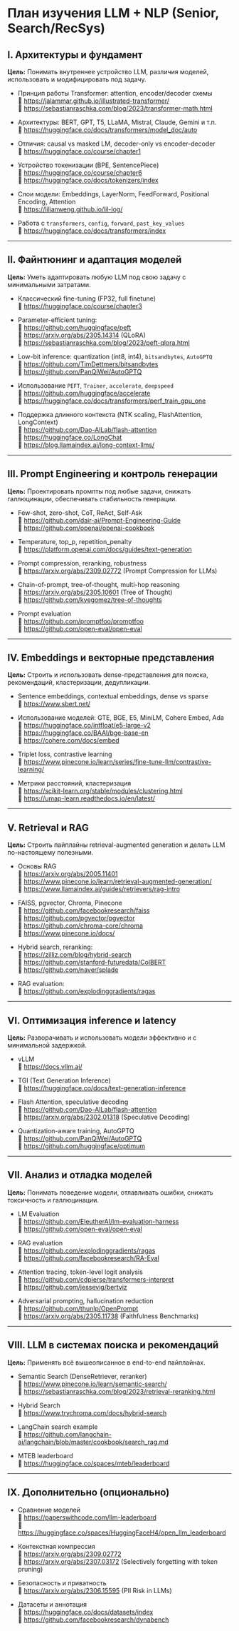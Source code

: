 # План изучения LLM + NLP (Senior, Search/RecSys)

## I. Архитектуры и фундамент
**Цель:** Понимать внутреннее устройство LLM, различия моделей, использовать и модифицировать под задачу.

- Принцип работы Transformer: attention, encoder/decoder схемы  
  🔗 https://jalammar.github.io/illustrated-transformer/  
  🔗 https://sebastianraschka.com/blog/2023/transformer-math.html

- Архитектуры: BERT, GPT, T5, LLaMA, Mistral, Claude, Gemini и т.п.  
  🔗 https://huggingface.co/docs/transformers/model_doc/auto

- Отличия: causal vs masked LM, decoder-only vs encoder-decoder  
  🔗 https://huggingface.co/course/chapter1

- Устройство токенизации (BPE, SentencePiece)  
  🔗 https://huggingface.co/course/chapter6  
  🔗 https://huggingface.co/docs/tokenizers/index

- Слои модели: Embeddings, LayerNorm, FeedForward, Positional Encoding, Attention  
  🔗 https://lilianweng.github.io/lil-log/

- Работа с `transformers`, `config`, `forward`, `past_key_values`  
  🔗 https://huggingface.co/docs/transformers/index

---

## II. Файнтюнинг и адаптация моделей
**Цель:** Уметь адаптировать любую LLM под свою задачу с минимальными затратами.

- Классический fine-tuning (FP32, full finetune)  
  🔗 https://huggingface.co/course/chapter3

- Parameter-efficient tuning:  
  🔗 https://github.com/huggingface/peft  
  🔗 https://arxiv.org/abs/2305.14314 (QLoRA)  
  🔗 https://sebastianraschka.com/blog/2023/peft-qlora.html

- Low-bit inference: quantization (int8, int4), `bitsandbytes`, `AutoGPTQ`  
  🔗 https://github.com/TimDettmers/bitsandbytes  
  🔗 https://github.com/PanQiWei/AutoGPTQ

- Использование `PEFT`, `Trainer`, `accelerate`, `deepspeed`  
  🔗 https://github.com/huggingface/accelerate  
  🔗 https://huggingface.co/docs/transformers/perf_train_gpu_one

- Поддержка длинного контекста (NTK scaling, FlashAttention, LongContext)  
  🔗 https://github.com/Dao-AILab/flash-attention  
  🔗 https://huggingface.co/LongChat  
  🔗 https://blog.llamaindex.ai/long-context-llms/

---

## III. Prompt Engineering и контроль генерации
**Цель:** Проектировать промпты под любые задачи, снижать галлюцинации, обеспечивать стабильность генерации.

- Few-shot, zero-shot, CoT, ReAct, Self-Ask  
  🔗 https://github.com/dair-ai/Prompt-Engineering-Guide  
  🔗 https://github.com/openai/openai-cookbook

- Temperature, top_p, repetition_penalty  
  🔗 https://platform.openai.com/docs/guides/text-generation

- Prompt compression, reranking, robustness  
  🔗 https://arxiv.org/abs/2309.02772 (Prompt Compression for LLMs)

- Chain-of-prompt, tree-of-thought, multi-hop reasoning  
  🔗 https://arxiv.org/abs/2305.10601 (Tree of Thought)  
  🔗 https://github.com/kyegomez/tree-of-thoughts

- Prompt evaluation  
  🔗 https://github.com/promptfoo/promptfoo  
  🔗 https://github.com/open-eval/open-eval

---

## IV. Embeddings и векторные представления
**Цель:** Строить и использовать dense-представления для поиска, рекомендаций, кластеризации, дедупликации.

- Sentence embeddings, contextual embeddings, dense vs sparse  
  🔗 https://www.sbert.net/

- Использование моделей: GTE, BGE, E5, MiniLM, Cohere Embed, Ada  
  🔗 https://huggingface.co/intfloat/e5-large-v2  
  🔗 https://huggingface.co/BAAI/bge-base-en  
  🔗 https://cohere.com/docs/embed

- Triplet loss, contrastive learning  
  🔗 https://www.pinecone.io/learn/series/fine-tune-llm/contrastive-learning/

- Метрики расстояний, кластеризация  
  🔗 https://scikit-learn.org/stable/modules/clustering.html  
  🔗 https://umap-learn.readthedocs.io/en/latest/

---

## V. Retrieval и RAG
**Цель:** Строить пайплайны retrieval-augmented generation и делать LLM по-настоящему полезными.

- Основы RAG  
  🔗 https://arxiv.org/abs/2005.11401  
  🔗 https://www.pinecone.io/learn/retrieval-augmented-generation/  
  🔗 https://www.llamaindex.ai/guides/retrievers/rag-intro

- FAISS, pgvector, Chroma, Pinecone  
  🔗 https://github.com/facebookresearch/faiss  
  🔗 https://github.com/pgvector/pgvector  
  🔗 https://github.com/chroma-core/chroma  
  🔗 https://www.pinecone.io/docs/

- Hybrid search, reranking:  
  🔗 https://zilliz.com/blog/hybrid-search  
  🔗 https://github.com/stanford-futuredata/ColBERT  
  🔗 https://github.com/naver/splade

- RAG evaluation:  
  🔗 https://github.com/explodinggradients/ragas

---

## VI. Оптимизация inference и latency
**Цель:** Разворачивать и использовать модели эффективно и с минимальной задержкой.

- vLLM  
  🔗 https://docs.vllm.ai/

- TGI (Text Generation Inference)  
  🔗 https://huggingface.co/docs/text-generation-inference

- Flash Attention, speculative decoding  
  🔗 https://github.com/Dao-AILab/flash-attention  
  🔗 https://arxiv.org/abs/2302.01318 (Speculative Decoding)

- Quantization-aware training, AutoGPTQ  
  🔗 https://github.com/PanQiWei/AutoGPTQ  
  🔗 https://github.com/huggingface/optimum

---

## VII. Анализ и отладка моделей
**Цель:** Понимать поведение модели, отлавливать ошибки, снижать токсичность и галлюцинации.

- LM Evaluation  
  🔗 https://github.com/EleutherAI/lm-evaluation-harness  
  🔗 https://github.com/open-eval/open-eval

- RAG evaluation  
  🔗 https://github.com/explodinggradients/ragas  
  🔗 https://github.com/facebookresearch/RA-Eval

- Attention tracing, token-level logit analysis  
  🔗 https://github.com/cdpierse/transformers-interpret  
  🔗 https://github.com/jessevig/bertviz

- Adversarial prompting, hallucination reduction  
  🔗 https://github.com/thunlp/OpenPrompt  
  🔗 https://arxiv.org/abs/2305.11738 (Faithfulness Benchmarks)

---

## VIII. LLM в системах поиска и рекомендаций
**Цель:** Применять всё вышеописанное в end-to-end пайплайнах.

- Semantic Search (DenseRetriever, reranker)  
  🔗 https://www.pinecone.io/learn/semantic-search/  
  🔗 https://sebastianraschka.com/blog/2023/retrieval-reranking.html

- Hybrid Search  
  🔗 https://www.trychroma.com/docs/hybrid-search

- LangChain search example  
  🔗 https://github.com/langchain-ai/langchain/blob/master/cookbook/search_rag.md

- MTEB leaderboard  
  🔗 https://huggingface.co/spaces/mteb/leaderboard

---

## IX. Дополнительно (опционально)
- Сравнение моделей  
  🔗 https://paperswithcode.com/llm-leaderboard  
  🔗 https://huggingface.co/spaces/HuggingFaceH4/open_llm_leaderboard

- Контекстная компрессия  
  🔗 https://arxiv.org/abs/2309.02772  
  🔗 https://arxiv.org/abs/2307.03172 (Selectively forgetting with token pruning)

- Безопасность и приватность  
  🔗 https://arxiv.org/abs/2306.15595 (PII Risk in LLMs)

- Датасеты и аннотация  
  🔗 https://huggingface.co/docs/datasets/index  
  🔗 https://github.com/facebookresearch/dynabench